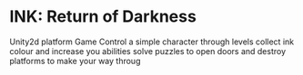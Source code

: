 INK: Return of Darkness
===

Unity2d platform Game
Control a simple character through levels
collect ink colour and increase you abilities
solve puzzles to open doors and destroy platforms to make your way throug

